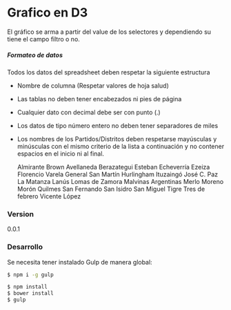 # Grafico en D3

El gráfico se arma a partir del value de los selectores y dependiendo su tiene el campo filtro o no.

##### Formateo de datos
Todos los datos del spreadsheet deben respetar la siguiente estructura
  - Nombre de columna (Respetar valores de hoja salud)
  - Las tablas no deben tener encabezados ni pies de página
  - Cualquier dato con decimal debe ser con punto (.)
  - Los datos de tipo número entero no deben tener separadores de miles
  - Los nombres de los Partidos/Distritos deben respetarse mayúsculas y minúsculas con el mismo criterio de la lista a continuación y no contener espacios en el inicio ni al final.


    Almirante Brown
    Avellaneda 
    Berazategui 
    Esteban Echeverría 
    Ezeiza 
    Florencio Varela 
    General San Martín 
    Hurlingham 
    Ituzaingó 
    José C. Paz 
    La Matanza 
    Lanús 
    Lomas de Zamora 
    Malvinas Argentinas 
    Merlo 
    Moreno 
    Morón 
    Quilmes 
    San Fernando 
    San Isidro 
    San Miguel 
    Tigre 
    Tres de febrero 
    Vicente López 

### Version
0.0.1

### Desarrollo
Se necesita tener instalado Gulp de manera global:

```sh
$ npm i -g gulp
```

```sh
$ npm install
$ bower install
$ gulp
```

   
